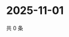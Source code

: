 # 2025-11-01

共 0 条

<!-- BEGIN ZHIHUQUESTIONS -->
<!-- 最后更新时间 Sat Nov 01 2025 20:19:32 GMT+0800 (China Standard Time) -->

<!-- END ZHIHUQUESTIONS -->
